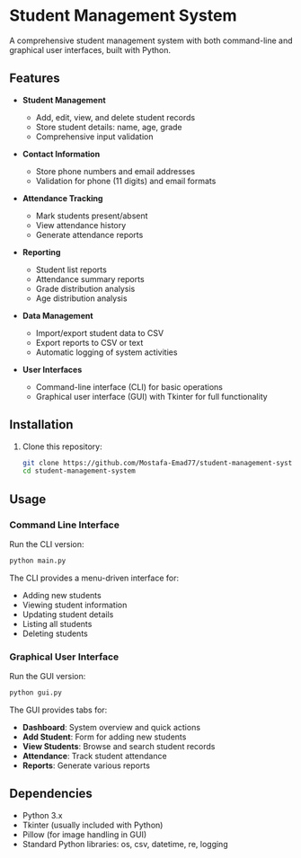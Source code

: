 # Student Management System

A comprehensive student management system with both command-line and graphical user interfaces, built with Python.

## Features

- **Student Management**
  - Add, edit, view, and delete student records
  - Store student details: name, age, grade
  - Comprehensive input validation

- **Contact Information**
  - Store phone numbers and email addresses
  - Validation for phone (11 digits) and email formats

- **Attendance Tracking**
  - Mark students present/absent
  - View attendance history
  - Generate attendance reports

- **Reporting**
  - Student list reports
  - Attendance summary reports
  - Grade distribution analysis
  - Age distribution analysis

- **Data Management**
  - Import/export student data to CSV
  - Export reports to CSV or text
  - Automatic logging of system activities

- **User Interfaces**
  - Command-line interface (CLI) for basic operations
  - Graphical user interface (GUI) with Tkinter for full functionality

## Installation

1. Clone this repository:
   ```bash
   git clone https://github.com/Mostafa-Emad77/student-management-system.git
   cd student-management-system
   ```

## Usage

### Command Line Interface
Run the CLI version:
```bash
python main.py
```

The CLI provides a menu-driven interface for:
- Adding new students
- Viewing student information
- Updating student details
- Listing all students
- Deleting students

### Graphical User Interface
Run the GUI version:
```bash
python gui.py
```

The GUI provides tabs for:
- **Dashboard**: System overview and quick actions
- **Add Student**: Form for adding new students
- **View Students**: Browse and search student records
- **Attendance**: Track student attendance
- **Reports**: Generate various reports


## Dependencies

- Python 3.x
- Tkinter (usually included with Python)
- Pillow (for image handling in GUI)
- Standard Python libraries: os, csv, datetime, re, logging

